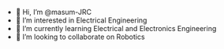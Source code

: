 - 👋 Hi, I’m @masum-JRC
- 👀 I’m interested in Electrical Engineering
- 🌱 I’m currently learning Electrical and Electronics Engineering
- 💞️ I’m looking to collaborate on Robotics


<!---
masum-JRC/masum-JRC is a ✨ special ✨ repository because its `README.md` (this file) appears on your GitHub profile.
You can click the Preview link to take a look at your changes.
--->
